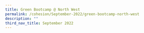 ```yaml
---
title: Green Bootcamp @ North West
permalink: /cohesion/September-2022/green-bootcamp-north-west
description: ""
third_nav_title: September 2022
---
```

